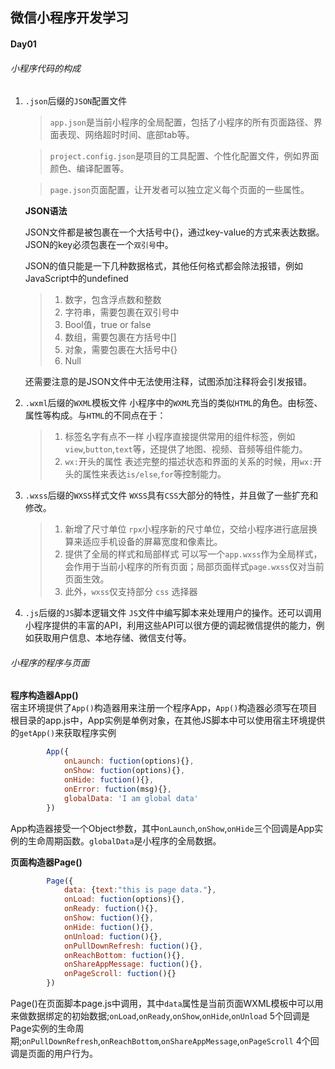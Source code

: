 ##  微信小程序开发学习

#### Day01

######  小程序代码的构成
1. `.json`后缀的`JSON`配置文件  

    > `app.json`是当前小程序的全局配置，包括了小程序的所有页面路径、界面表现、网络超时时间、底部tab等。  

    > `project.config.json`是项目的工具配置、个性化配置文件，例如界面颜色、编译配置等。  

    > `page.json`页面配置，让开发者可以独立定义每个页面的一些属性。  


    **JSON语法**  

    JSON文件都是被包裹在一个大括号中{}，通过key-value的方式来表达数据。JSON的key必须包裹在一个`双引号`中。  

    JSON的值只能是一下几种数据格式，其他任何格式都会除法报错，例如JavaScript中的undefined

    > 1. 数字，包含浮点数和整数
    > 2. 字符串，需要包裹在双引号中
    > 3. Bool值，true or false
    > 4. 数组，需要包裹在方括号中[]
    > 5. 对象，需要包裹在大括号中{}
    > 6. Null  


    还需要注意的是JSON文件中无法使用注释，试图添加注释将会引发报错。

2. `.wxml`后缀的`WXML`模板文件
    小程序中的`WXML`充当的类似`HTML`的角色。由标签、属性等构成。与`HTML`的不同点在于：
    > 1. 标签名字有点不一样
    小程序直接提供常用的组件标签，例如 `view`,`button`,`text`等，还提供了地图、视频、音频等组件能力。
    > 2. `wx:`开头的属性
    表述完整的描述状态和界面的关系的时候，用`wx:`开头的属性来表达`is/else`,`for`等控制能力。

3. `.wxss`后缀的`WXSS`样式文件
    `WXSS`具有`CSS`大部分的特性，并且做了一些扩充和修改。
    > 1. 新增了尺寸单位
    `rpx`小程序新的尺寸单位，交给小程序进行底层换算来适应手机设备的屏幕宽度和像素比。
    > 2. 提供了全局的样式和局部样式
    可以写一个`app.wxss`作为全局样式，会作用于当前小程序的所有页面；局部页面样式`page.wxss`仅对当前页面生效。
    > 3. 此外，`wxss`仅支持部分 `css` 选择器

4. `.js`后缀的`JS`脚本逻辑文件
    `JS`文件中编写脚本来处理用户的操作。还可以调用小程序提供的丰富的API，利用这些API可以很方便的调起微信提供的能力，例如获取用户信息、本地存储、微信支付等。


###### 小程序的程序与页面

**程序构造器App()**  
    宿主环境提供了`App()`构造器用来注册一个程序App，`App()`构造器必须写在项目根目录的app.js中，App实例是单例对象，在其他JS脚本中可以使用宿主环境提供的``getApp()``来获取程序实例  

``` JavaScript
        App({
            onLaunch: fuction(options){},
            onShow: fuction(options){},
            onHide: fuction(){},
            onError: fuction(msg){},
            globalData: 'I am global data'
        })
 ```  

App构造器接受一个Object参数，其中`onLaunch`,`onShow`,`onHide`三个回调是App实例的生命周期函数。`globalData`是小程序的全局数据。


**页面构造器Page()**  

``` JavaScript
        Page({
            data: {text:"this is page data."},
            onLoad: fuction(options){},
            onReady: fuction(){},
            onShow: fuction(){},
            onHide: fuction(){},
            onUnload: fuction(){},
            onPullDownRefresh: fuction(){},
            onReachBottom: fuction(){},
            onShareAppMessage: fuction(){},
            onPageScroll: fuction(){}
        })  
 ``` 

Page()在页面脚本page.js中调用，其中`data`属性是当前页面WXML模板中可以用来做数据绑定的初始数据;`onLoad`,`onReady`,`onShow`,`onHide`,`onUnload` 5个回调是Page实例的生命周期;`onPullDownRefresh`,`onReachBottom`,`onShareAppMessage`,`onPageScroll` 4个回调是页面的用户行为。


